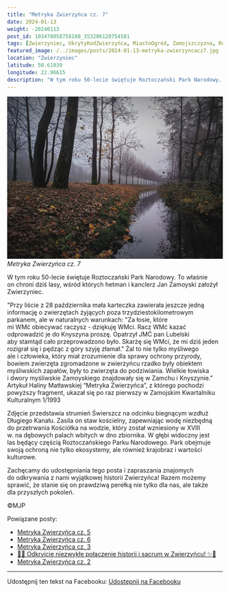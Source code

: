 ```yaml
---
title: "Metryka Zwierzyńca cz. 7"
date: 2024-01-13
weight: -20240113
post_id: 103478058758108_353206120754581
tags: [Zwierzyniec, UkrytyKodZwierzyńca, MiastoOgród, Zamojszczyzna, Roztocze, Lubelskie, villarestituta, turystyka, dziedzictwo, zabytki, krajobrazy, TajemnicePrzeszłości, PodróżeWczasie, MagiczneMiejsce]
featured_image: /../images/posts/2024-01-13-metryka-zwierzyncacz7.jpg
location: "Zwierzyniec"
latitude: 50.61039
longitude: 22.96615
description: "W tym roku 50-lecie świętuje Roztoczański Park Narodowy. To właśnie on chroni dziś lasy, wśród których hetman i kanclerz Jan Zamoyski założył Zwierzyn..."
---
```


![Metryka Zwierzyńca cz. 7](/images/posts/2024-01-13-metryka-zwierzyncacz7.jpg)
*Metryka Zwierzyńca cz. 7*

W tym roku 50-lecie świętuje Roztoczański Park Narodowy. To właśnie on chroni dziś lasy, wśród których hetman i kanclerz Jan Zamoyski założył Zwierzyniec.

"Przy liście z 28 października mała karteczka zawierała jeszcze jedną informację o zwierzętach żyjących poza trzydziestokilometrowym parkanem, ale w naturalnych warunkach: "Za łosie, które mi WMć obiecywać raczysz - dziękuję WMci. Racz WMć kazać odprowadzić je do Knyszyna proszę. Opatrzył JMĆ pan Lubelski aby stamtąd cało przeprowadzono było. Skarżę się WMci, że mi dziś jeden rozigrał się i pędząc z góry szyję złamał.” Żal to nie tylko myśliwego ale i człowieka, który miał zrozumienie dla sprawy ochrony przyrody, bowiem zwierzęta zgromadzone w zwierzyńcu rzadko były obiektem myśliwskich zapałów, były to zwierzęta do podziwiania. Wielkie łowiska i dwory myśliwskie Zamoyskiego znajdowały się w Zamchu i Knyszynie.”
Artykuł Haliny Matławskiej “Metryka Zwierzyńca”, z którego pochodzi powyższy fragment, ukazał się po raz pierwszy w Zamojskim Kwartalniku Kulturalnym 1/1993

Zdjęcie przedstawia strumień Świerszcz na odcinku biegnącym wzdłuż Długiego Kanału. Zasila on staw kościelny, zapewniając wodę niezbędną do przetrwania Kościółka na wodzie, który został wzniesiony w XVIII w. na dębowych palach wbitych w dno zbiornika.
W głębi widoczny jest las będący częścią Roztoczańskiego Parku Narodowego. Park obejmuje swoją ochroną nie tylko ekosystemy, ale również krajobraz i wartości kulturowe.

Zachęcamy do udostępniania tego posta i zapraszania znajomych do odkrywania z nami wyjątkowej historii Zwierzyńca!
Razem możemy sprawić, że stanie się on prawdziwą perełką nie tylko dla nas, ale także dla przyszłych pokoleń.



©MJP

Powiązane posty:
- [Metryka Zwierzyńca cz. 5](/posts/Metryka-Zwierzynca-cz-5)
- [Metryka Zwierzyńca cz. 6](/posts/Metryka-Zwierzynca-cz-6)
- [Metryka Zwierzyńca cz. 3](/posts/Metryka-Zwierzynca-cz-3)
- [🌟✨ Odkryjcie niezwykłe połączenie historii i sacrum w Zwierzyńcu! ✨🌟](/posts/-Odkryjcie-niezwykle-polaczenie-historii-i-sacrum)
- [Metryka Zwierzyńca cz. 2](/posts/Metryka-Zwierzynca-cz-2)


---

Udostępnij ten tekst na Facebooku:
[Udostępnij na Facebooku](https://www.facebook.com/sharer/sharer.php?u=https://stowarzyszeniewachniewskiej.pl/posts/Metryka-Zwierzynca-cz-7)

<script type="application/ld+json">
{
  "@context": "https://schema.org",
  "@type": "BlogPosting",
  "headline": "Metryka Zwierzyńca cz. 7",
  "datePublished": "2024-01-13",
  "dateModified": "2024-01-13",
  "author": {
    "@type": "Person",
    "name": "Michał Jan Patyk"
  },
  "publisher": {
    "@type": "Organization",
    "name": "Stowarzyszenie im. Aleksandry Wachniewskiej",
    "logo": {
      "@type": "ImageObject",
      "url": "https://stowarzyszeniewachniewskiej.pl/images/logo/logo.svg"
    }
  },
  "mainEntityOfPage": {
    "@type": "WebPage",
    "@id": "https://stowarzyszeniewachniewskiej.pl/posts/metryka-zwierzyncacz7"
  },
  "image": {
    "@type": "ImageObject",
    "url": "https://stowarzyszeniewachniewskiej.pl//images/posts/2024-01-13-metryka-zwierzyncacz7.jpg"
  },
  "articleSection": "Dziedzictwo Kulturowe i Zabytki",
  "keywords": "[Zwierzyniec, UkrytyKodZwierzyńca, MiastoOgród, Zamojszczyzna, Roztocze, Lubelskie, villarestituta, turystyka, dziedzictwo, zabytki, krajobrazy, TajemnicePrzeszłości, PodróżeWczasie, MagiczneMiejsce]",
  "wordCount": 240,
  "articleBody": "W tym roku 50-lecie świętuje Roztoczański Park Narodowy. To właśnie on chroni dziś lasy, wśród których hetman i kanclerz Jan Zamoyski założył Zwierzyniec.\n\n\"Przy liście z 28 października mała karteczka zawierała jeszcze jedną informację o zwierzętach żyjących poza trzydziestokilometrowym parkanem, ale w naturalnych warunkach: \"Za łosie, które mi WMć obiecywać raczysz - dziękuję WMci. Racz WMć kazać odprowadzić je do Knyszyna proszę. Opatrzył JMĆ pan Lubelski aby stamtąd cało przeprowadzono było. Skarżę się WMci, że mi dziś jeden rozigrał się i pędząc z góry szyję złamał.” Żal to nie tylko myśliwego ale i człowieka, który miał zrozumienie dla sprawy ochrony przyrody, bowiem zwierzęta zgromadzone w zwierzyńcu rzadko były obiektem myśliwskich zapałów, były to zwierzęta do podziwiania. Wielkie łowiska i dwory myśliwskie Zamoyskiego znajdowały się w Zamchu i Knyszynie.”\nArtykuł Haliny Matławskiej “Metryka Zwierzyńca”, z którego pochodzi powyższy fragment, ukazał się po raz pierwszy w Zamojskim Kwartalniku Kulturalnym 1/1993\n\nZdjęcie przedstawia strumień Świerszcz na odcinku biegnącym wzdłuż Długiego Kanału. Zasila on staw kościelny, zapewniając wodę niezbędną do przetrwania Kościółka na wodzie, który został wzniesiony w XVIII w. na dębowych palach wbitych w dno zbiornika.\nW głębi widoczny jest las będący częścią Roztoczańskiego Parku Narodowego. Park obejmuje swoją ochroną nie tylko ekosystemy, ale również krajobraz i wartości kulturowe.\n\nZachęcamy do udostępniania tego posta i zapraszania znajomych do odkrywania z nami wyjątkowej historii Zwierzyńca!\nRazem możemy sprawić, że stanie się on prawdziwą perełką nie tylko dla nas, ale także dla przyszłych pokoleń.\n\n\n\n©MJP",
  "description": "W tym roku 50-lecie świętuje Roztoczański Park Narodowy. To właśnie on chroni dziś lasy, wśród których hetman i kanclerz Jan Zamoyski założył Zwierzyn...",
  "copyrightHolder": {
    "@type": "Person",
    "name": "Michał Jan Patyk"
  }
}
</script>
<script type="application/ld+json">
{
  "@context": "https://schema.org",
  "@type": "BreadcrumbList",
  "itemListElement": [
    {
      "@type": "ListItem",
      "position": 1,
      "name": "Home",
      "item": "https://stowarzyszeniewachniewskiej.pl"
    },
    {
      "@type": "ListItem",
      "position": 2,
      "name": "posts",
      "item": "https://stowarzyszeniewachniewskiej.pl/posts"
    },
    {
      "@type": "ListItem",
      "position": 3,
      "name": "Metryka Zwierzyńca cz. 7",
      "item": "https://stowarzyszeniewachniewskiej.pl/posts/metryka-zwierzyncacz7"
    }
  ]
}
</script>
